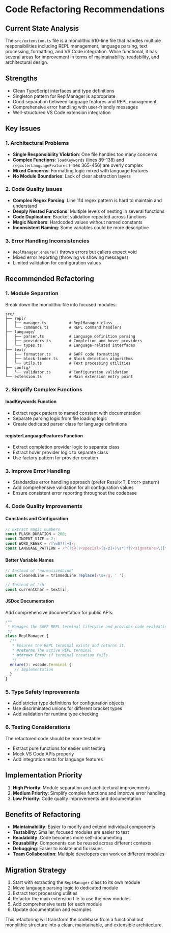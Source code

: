 # Code Refactoring Recommendations

## Current State Analysis

The `src/extension.ts` file is a monolithic 610-line file that handles multiple responsibilities including REPL management, language parsing, text processing, formatting, and VS Code integration. While functional, it has several areas for improvement in terms of maintainability, readability, and architectural design.

## Strengths

- Clean TypeScript interfaces and type definitions
- Singleton pattern for ReplManager is appropriate
- Good separation between language features and REPL management
- Comprehensive error handling with user-friendly messages
- Well-structured VS Code extension integration

## Key Issues

### 1. Architectural Problems

- **Single Responsibility Violation**: One file handles too many concerns
- **Complex Functions**: `loadKeywords` (lines 89-138) and `registerLanguageFeatures` (lines 365-456) are overly complex
- **Mixed Concerns**: Formatting logic mixed with language features
- **No Module Boundaries**: Lack of clear abstraction layers

### 2. Code Quality Issues

- **Complex Regex Parsing**: Line 114 regex pattern is hard to maintain and understand
- **Deeply Nested Functions**: Multiple levels of nesting in several functions
- **Code Duplication**: Bracket validation repeated across functions
- **Magic Numbers**: Hardcoded values without named constants
- **Inconsistent Naming**: Some variables could be more descriptive

### 3. Error Handling Inconsistencies

- `ReplManager.ensure()` throws errors but callers expect void
- Mixed error reporting (throwing vs showing messages)
- Limited validation for configuration values

## Recommended Refactoring

### 1. Module Separation

Break down the monolithic file into focused modules:

```
src/
├── repl/
│   ├── manager.ts          # ReplManager class
│   └── commands.ts         # REPL command handlers
├── language/
│   ├── parser.ts           # Language definition parsing
│   ├── providers.ts        # Completion and hover providers
│   └── types.ts            # Language-related interfaces
├── text/
│   ├── formatter.ts        # SAPF code formatting
│   ├── block-finder.ts     # Block detection algorithms
│   └── utils.ts            # Text processing utilities
├── config/
│   └── validator.ts        # Configuration validation
└── extension.ts            # Main extension entry point
```

### 2. Simplify Complex Functions

#### loadKeywords Function
- Extract regex pattern to named constant with documentation
- Separate parsing logic from file loading logic
- Create dedicated parser class for language definitions

#### registerLanguageFeatures Function
- Extract completion provider logic to separate class
- Extract hover provider logic to separate class
- Use factory pattern for provider creation

### 3. Improve Error Handling

- Standardize error handling approach (prefer Result<T, Error> pattern)
- Add comprehensive validation for all configuration values
- Ensure consistent error reporting throughout the codebase

### 4. Code Quality Improvements

#### Constants and Configuration
```typescript
// Extract magic numbers
const FLASH_DURATION = 200;
const INDENT_SIZE = 2;
const WORD_REGEX = /[\w$?!]+$/;
const LANGUAGE_PATTERN = /^(?:@(?<special>[a-z]+)\s*)?(?<signature>\([^)]*?-->\s*[^)]*?\))?\s*(?<description>.*)$/;
```

#### Better Variable Names
```typescript
// Instead of 'normalizedLine'
const cleanedLine = trimmedLine.replace(/\s+/g, ' ');

// Instead of 'ch'
const currentChar = text[i];
```

#### JSDoc Documentation
Add comprehensive documentation for public APIs:
```typescript
/**
 * Manages the SAPF REPL terminal lifecycle and provides code evaluation interface.
 */
class ReplManager {
  /**
   * Ensures the REPL terminal exists and returns it.
   * @returns The active REPL terminal
   * @throws Error if terminal creation fails
   */
  ensure(): vscode.Terminal {
    // Implementation
  }
}
```

### 5. Type Safety Improvements

- Add stricter type definitions for configuration objects
- Use discriminated unions for different bracket types
- Add validation for runtime type checking

### 6. Testing Considerations

The refactored code should be more testable:
- Extract pure functions for easier unit testing
- Mock VS Code APIs properly
- Add integration tests for language features

## Implementation Priority

1. **High Priority**: Module separation and architectural improvements
2. **Medium Priority**: Simplify complex functions and improve error handling
3. **Low Priority**: Code quality improvements and documentation

## Benefits of Refactoring

- **Maintainability**: Easier to modify and extend individual components
- **Testability**: Smaller, focused modules are easier to test
- **Readability**: Code becomes more self-documenting
- **Reusability**: Components can be reused across different contexts
- **Debugging**: Easier to isolate and fix issues
- **Team Collaboration**: Multiple developers can work on different modules

## Migration Strategy

1. Start with extracting the `ReplManager` class to its own module
2. Move language parsing logic to dedicated module
3. Extract text processing utilities
4. Refactor the main extension file to use the new modules
5. Add comprehensive tests for each module
6. Update documentation and examples

This refactoring will transform the codebase from a functional but monolithic structure into a clean, maintainable, and extensible architecture.